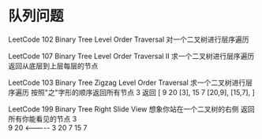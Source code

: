 # 队列问题
LeetCode 102 Binary Tree Level Order Traversal
对一个二叉树进行层序遍历

LeetCode 107 Binary Tree Level Order Traversal II
求一个二叉树进行层序遍历  返回从底层到上层每层的节点

LeetCode 103 Binary Tree Zigzag Level Order Traversal
求一个二叉树进行层序遍历  按照"之"字形的顺序返回所有节点
     3                  返回 [
 9      20                      [3],
     15    7                    [20,9],
                                [15,7],
                            ]
                            
                            

LeetCode 199 Binary Tree Right Slide View
想象你站在一个二叉树的右侧  返回所有你能看见的节点
     3                  
 9      20                      <-----   3  20  7 
     15    7                    
                                
                            
                            
 
